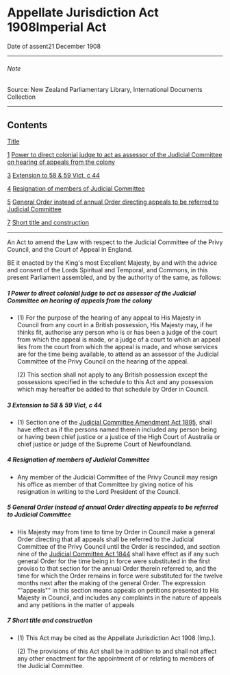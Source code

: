 # Appellate Jurisdiction Act 1908Imperial Act

Date of assent21 December 1908

---

###### Note

Source: New Zealand Parliamentary Library, International Documents Collection

---

## Contents

[Title][0]

[1][1] [Power to direct colonial judge to act as assessor of the Judicial Committee on hearing of appeals from the colony][1]

[3][2] [Extension to 58 & 59 Vict, c 44][2]

[4][3] [Resignation of members of Judicial Committee][3]

[5][4] [General Order instead of annual Order directing appeals to be referred to Judicial Committee][4]

[7][5] [Short title and construction][5]

---

An Act to amend the Law with respect to the Judicial Committee of the Privy Council, and the Court of Appeal in England.

BE it enacted by the King's most Excellent Majesty, by and with the advice and consent of the Lords Spiritual and Temporal, and Commons, in this present Parliament assembled, and by the authority of the same, as follows:

##### 1 Power to direct colonial judge to act as assessor of the Judicial Committee on hearing of appeals from the colony
    
*   (1) For the purpose of the hearing of any appeal to His Majesty in Council from any court in a British possession, His Majesty may, if he thinks fit, authorise any person who is or has been a judge of the court from which the appeal is made, or a judge of a court to which an appeal lies from the court from which the appeal is made, and whose services are for the time being available, to attend as an assessor of the Judicial Committee of the Privy Council on the hearing of the appeal.
    
    (2) This section shall not apply to any British possession except the possessions specified in the schedule to this Act and any possession which may hereafter be added to that schedule by Order in Council.

##### 3 Extension to 58 & 59 Vict, c 44
    
*   (1) Section one of the [Judicial Committee Amendment Act 1895][6], shall have effect as if the persons named therein included any person being or having been chief justice or a justice of the High Court of Australia or chief justice or judge of the Supreme Court of Newfoundland.

##### 4 Resignation of members of Judicial Committee
    
*   Any member of the Judicial Committee of the Privy Council may resign his office as member of that Committee by giving notice of his resignation in writing to the Lord President of the Council.

##### 5 General Order instead of annual Order directing appeals to be referred to Judicial Committee
    
*   His Majesty may from time to time by Order in Council make a general Order directing that all appeals shall be referred to the Judicial Committee of the Privy Council until the Order is rescinded, and section nine of the [Judicial Committee Act 1844][7] shall have effect as if any such general Order for the time being in force were substituted in the first proviso to that section for the annual Order therein referred to, and the time for which the Order remains in force were substituted for the twelve months next after the making of the general Order. The expression ""appeals"" in this section means appeals on petitions presented to His Majesty in Council, and includes any complaints in the nature of appeals and any petitions in the matter of appeals

##### 7 Short title and construction
    
*   (1) This Act may be cited as the Appellate Jurisdiction Act 1908 (Imp.).
    
    (2) The provisions of this Act shall be in addition to and shall not affect any other enactment for the appointment of or relating to members of the Judicial Committee.



[0]: http://www.legislation.govt.nz/act/imperial/1908/0051/latest/whole.html#DLM12642
[1]: http://www.legislation.govt.nz/act/imperial/1908/0051/latest/whole.html#DLM12644
[2]: http://www.legislation.govt.nz/act/imperial/1908/0051/latest/whole.html#DLM12645
[3]: http://www.legislation.govt.nz/act/imperial/1908/0051/latest/whole.html#DLM12646
[4]: http://www.legislation.govt.nz/act/imperial/1908/0051/latest/whole.html#DLM12647
[5]: http://www.legislation.govt.nz/act/imperial/1908/0051/latest/whole.html#DLM12648
[6]: http://www.legislation.govt.nz/act/imperial/1908/0051/latest/link.aspx?id=DLM12629
[7]: http://www.legislation.govt.nz/act/imperial/1908/0051/latest/link.aspx?id=DLM11831